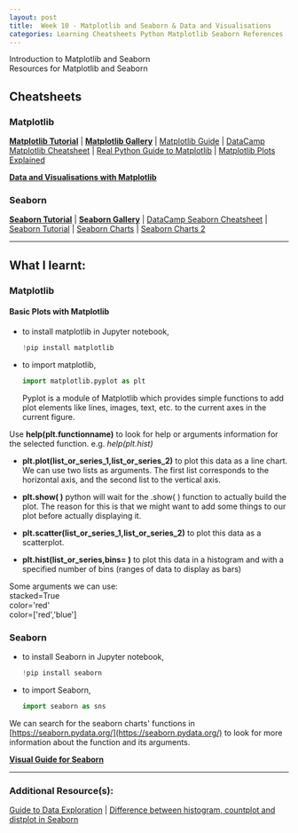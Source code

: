 ```yaml
---
layout: post
title:  Week 10 - Matplotlib and Seaborn & Data and Visualisations  
categories: Learning Cheatsheets Python Matplotlib Seaborn References
---
```


Introduction to Matplotlib and Seaborn  
Resources for Matplotlib and Seaborn  

## Cheatsheets

### Matplotlib  

[**Matplotlib Tutorial**](https://matplotlib.org/stable/tutorials/index.html) \| [**Matplotlib Gallery**](https://matplotlib.org/stable/gallery/index.html) \| [Matplotlib Guide](https://matplotlib.org/stable/users/index.html) \| [DataCamp Matplotlib Cheatsheet](https://s3.amazonaws.com/assets.datacamp.com/blog_assets/Python_Matplotlib_Cheat_Sheet.pdf) \| [Real Python Guide to Matplotlib](https://realpython.com/python-matplotlib-guide/) \| [Matplotlib Plots Explained](https://towardsdatascience.com/matplotlib-cheat-sheet-f441c43971c4)  

[**Data and Visualisations with Matplotlib**](https://github.com/liawbeile/liawbeile.github.io/blob/master/IU4.5.1-Data_and_Visualization.ipynb)

### Seaborn  

[**Seaborn Tutorial**](https://seaborn.pydata.org/tutorial.html) \| [**Seaborn Gallery**](https://seaborn.pydata.org/examples/index.html) \| [DataCamp Seaborn Cheatsheet](https://air-yan.github.io/images/cheat_sheet/dataCamp/Seaborn.pdf) \| [Seaborn Tutorial](https://elitedatascience.com/python-seaborn-tutorial) \| [Seaborn Charts](https://www.kaggle.com/nageshsingh/cheat-sheet-seaborn-charts) \| [Seaborn Charts 2](https://github.com/derekbanas/seaborn/blob/master/SB%20Tut.ipynb) 

---

## What I learnt:  

### Matplotlib

#### Basic Plots with Matplotlib

- to install matplotlib in Jupyter notebook,  
    ```python
    !pip install matplotlib
    ```

- to import matplotlib,  
    ```python
    import matplotlib.pyplot as plt
    ```  
    Pyplot is a module of Matplotlib which provides simple functions to add plot elements like lines, images, text, etc. to the current axes in the current figure.  

Use **help(plt.functionname)** to look for help or arguments information for the selected function. e.g. *help(plt.hist)*  

- **plt.plot(list_or_series_1,list_or_series_2)** to plot this data as a line chart. We can use two lists as arguments. The first list corresponds to the horizontal axis, and the second list to the vertical axis.

- **plt.show( )** python will wait for the .show( ) function to actually build the plot. The reason for this is that we might want to add some things to our plot before actually displaying it.  

- **plt.scatter(list_or_series_1,list_or_series_2)** to plot this data as a scatterplot.

- **plt.hist(list_or_series,bins= )** to plot this data in a histogram and with a specified number of bins (ranges of data to display as bars)  

Some arguments we can use:  
stacked=True  
color='red'  
color=['red','blue']  

### Seaborn

- to install Seaborn in Jupyter notebook,  
    ```python
    !pip install seaborn
    ```

- to import Seaborn,  
    ```python
    import seaborn as sns
    ``` 

We can search for the seaborn charts' functions in [https://seaborn.pydata.org/](https://seaborn.pydata.org/) to look for more information about the function and its arguments.  

[**Visual Guide for Seaborn**](https://interactivechaos.com/sites/default/files/data/seaborn_cheat_sheet.pdf)  

---

### Additional Resource(s):

[Guide to Data Exploration](https://www.analyticsvidhya.com/blog/2016/01/guide-data-exploration/#two) \| [Difference between histogram, countplot and distplot in Seaborn](https://stackoverflow.com/questions/54304913/what-is-major-difference-between-histogram-countplot-and-distplot-in-seaborn-lib)  
